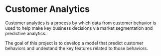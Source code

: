 # Customer Analytics

Customer analytics is a process by which data from customer behavior is used to help make key business decisions via market segmentation and predictive analytics.

The goal of this project is to develop a model that predict customer behaviors and undestand the key features related to those behaviors.
